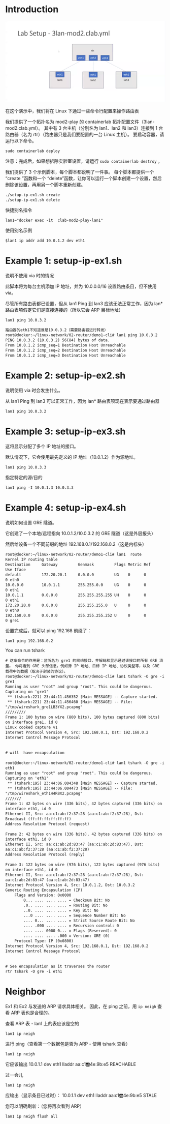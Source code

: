 # Introduction

<img src="./img/1.png" alt="image-20241204105423699" style="zoom:50%;" />

在这个演示中，我们将在 Linux 下通过一些命令行配置来操作路由表

我们提供了一个拓扑名为 mod2-play 的 containerlab 拓扑配置文件（3lan-mod2.clab.yml）。 其中有 3 台主机（分别名为 lan1、lan2 和 lan3）连接到 1 台路由器（名为 rtr）（路由器只是我们要配置的一台 Linux 主机）。 要启动容器，请运行以下命令。

```
sudo containerlab deploy
```

注意：完成后，如果想拆除实验室设置，请运行 `sudo containerlab destroy` 。

我们提供了 3 个示例脚本，每个脚本都说明了一件事。 每个脚本都提供一个 “create ”函数和一个 “delete”函数，让你可以运行一个脚本创建一个设置，然后删除该设置，再用另一个脚本重新创建。

```
./setup-ip-ex1.sh create
./setup-ip-ex1.sh delete
```

快捷别名指令

```
lan1="docker exec -it  clab-mod2-play-lan1"
```

 使用别名示例

```
$lan1 ip addr add 10.0.1.2 dev eth1
````

# Example 1: setup-ip-ex1.sh 

说明不使用 via 时的情况 

此脚本将为每台主机添加 IP 地址，并为 10.0.0.0/16 设置路由条目，但不使用 via。

尽管所有路由表都已设置，但从 lan1 Ping 到 lan3 应该无法正常工作，因为 lan* 路由表项假定它们是直接连接的（所以它会 ARP 目标地址）

```
lan1 ping 10.0.3.2
```
```
路由器的eth1不知道谁是10.0.3.2（需要路由器进行转发）
root@docker:~/linux-network/02-router/demo1-cli# lan1 ping 10.0.3.2
PING 10.0.3.2 (10.0.3.2) 56(84) bytes of data.
From 10.0.1.2 icmp_seq=1 Destination Host Unreachable
From 10.0.1.2 icmp_seq=2 Destination Host Unreachable
From 10.0.1.2 icmp_seq=3 Destination Host Unreachable
```
# Example 2: setup-ip-ex2.sh 

说明使用 via 时会发生什么。

从 lan1 Ping 到 lan3 可以正常工作，因为 lan* 路由表项现在表示要通过路由器

```
lan1 ping 10.0.3.2
```

# Example 3: setup-ip-ex3.sh

这将显示分配了多个 IP 地址的接口。


默认情况下，它会使用最先定义的 IP 地址（10.0.1.2）作为源地址。

```
lan1 ping 10.0.3.3
```

指定特定的源/目的

```
lan1 ping -I 10.0.1.3 10.0.3.3
```


# Example 4: setup-ip-ex4.sh 

说明如何设置 GRE 隧道。 

它创建了一个本地/远程指向 10.0.1.2/10.0.3.2 的 GRE 隧道（这是外层报头）

然后给设备一个不同前缀的地址 192.168.0.1/192.168.0.2（这是内标头）
```
root@docker:~/linux-network/02-router/demo1-cli# lan1  route   
Kernel IP routing table
Destination     Gateway         Genmask         Flags Metric Ref    Use Iface
default         172.20.20.1     0.0.0.0         UG    0      0        0 eth0
10.0.0.0        10.0.1.1        255.255.0.0     UG    0      0        0 eth1
10.0.1.1        0.0.0.0         255.255.255.255 UH    0      0        0 eth1
172.20.20.0     0.0.0.0         255.255.255.0   U     0      0        0 eth0
192.168.0.0     0.0.0.0         255.255.255.252 U     0      0        0 gre1

```

设置完成后，就可以 ping 192.168 前缀了：

```
lan1 ping 192.168.0.2
```

You can run tshark

```
# 这条命令的作用是：监听名为 gre1 的网络接口，并解码和显示通过该接口的所有 GRE 流量。 你将看到 GRE 头部信息，例如源 IP 地址、目标 IP 地址、协议类型等，以及 GRE 载荷中的数据（取决于封装的协议）。
root@docker:~/linux-network/02-router/demo1-cli# lan1 tshark -O gre -i gre1 
Running as user "root" and group "root". This could be dangerous.
Capturing on 'gre1'
 ** (tshark:221) 23:44:11.456352 [Main MESSAGE] -- Capture started.
 ** (tshark:221) 23:44:11.456460 [Main MESSAGE] -- File: "/tmp/wireshark_gre1LB3YX2.pcapng"
/////////
Frame 1: 100 bytes on wire (800 bits), 100 bytes captured (800 bits) on interface gre1, id 0
Linux cooked capture v1
Internet Protocol Version 4, Src: 192.168.0.1, Dst: 192.168.0.2
Internet Control Message Protocol


# will  have encapsulation

root@docker:~/linux-network/02-router/demo1-cli# lan1 tshark -O gre -i eth1 
Running as user "root" and group "root". This could be dangerous.
Capturing on 'eth1'
 ** (tshark:195) 23:44:06.004348 [Main MESSAGE] -- Capture started.
 ** (tshark:195) 23:44:06.004473 [Main MESSAGE] -- File: "/tmp/wireshark_eth144R8X2.pcapng"
///////
Frame 1: 42 bytes on wire (336 bits), 42 bytes captured (336 bits) on interface eth1, id 0
Ethernet II, Src: aa:c1:ab:f2:37:28 (aa:c1:ab:f2:37:28), Dst: Broadcast (ff:ff:ff:ff:ff:ff)
Address Resolution Protocol (request)

Frame 2: 42 bytes on wire (336 bits), 42 bytes captured (336 bits) on interface eth1, id 0
Ethernet II, Src: aa:c1:ab:2d:83:47 (aa:c1:ab:2d:83:47), Dst: aa:c1:ab:f2:37:28 (aa:c1:ab:f2:37:28)
Address Resolution Protocol (reply)

Frame 3: 122 bytes on wire (976 bits), 122 bytes captured (976 bits) on interface eth1, id 0
Ethernet II, Src: aa:c1:ab:f2:37:28 (aa:c1:ab:f2:37:28), Dst: aa:c1:ab:2d:83:47 (aa:c1:ab:2d:83:47)
Internet Protocol Version 4, Src: 10.0.1.2, Dst: 10.0.3.2
Generic Routing Encapsulation (IP)
    Flags and Version: 0x0000
        0... .... .... .... = Checksum Bit: No
        .0.. .... .... .... = Routing Bit: No
        ..0. .... .... .... = Key Bit: No
        ...0 .... .... .... = Sequence Number Bit: No
        .... 0... .... .... = Strict Source Route Bit: No
        .... .000 .... .... = Recursion control: 0
        .... .... 0000 0... = Flags (Reserved): 0
        .... .... .... .000 = Version: GRE (0)
    Protocol Type: IP (0x0800)
Internet Protocol Version 4, Src: 192.168.0.1, Dst: 192.168.0.2
Internet Control Message Protocol


# See encapsulation as it traverses the router
rtr tshark -O gre -i eth1  
```

# Neighbor

Ex1 和 Ex2 与发送的 ARP 请求具体相关。 因此，在 ping 之前，用 `ip neigh` 查看 ARP 表也是合理的。

查看 ARP 表 - lan1 上的表应该是空的

````
lan1 ip neigh
````

进行 ping（查看第一个数据包是否为 ARP - 使用 tshark 查看）

```
lan1 ip neigh
```

它应该输出   10.0.1.1 dev eth1 lladdr aa:c1:ab:4e:9b:e5 REACHABLE

过一会儿

```
lan1 ip neigh
```

应输出（显示条目已过时）：    10.0.1.1 dev eth1 lladdr aa:c1:ab:4e:9b:e5 STALE

您可以明确刷新：（您将再次看到 ARP）

```
lan1 ip neigh flush all
```

